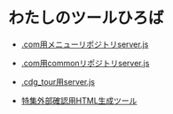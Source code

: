 # わたしのツールひろば

* [.com用メニューリポジトリserver.js](https://github.com/opdykurihara/labs/tree/master/servers/com)

* [.com用commonリポジトリserver.js](https://github.com/opdykurihara/labs/tree/master/servers/com/common/)

* [.cdg_tour用server.js](https://github.com/opdykurihara/labs/tree/master/servers/cdg_tour)

* [特集外部確認用HTML生成ツール](https://github.com/opdykurihara/labs/tree/master/special/build/_modules/special)